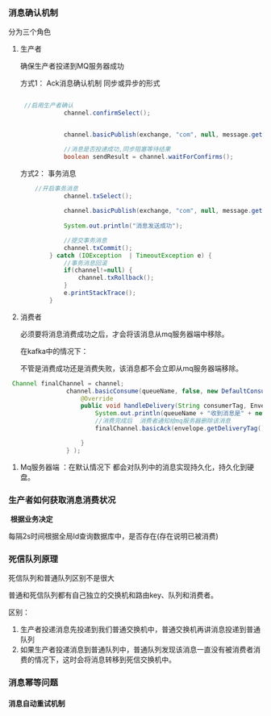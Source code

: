 ### 消息确认机制

分为三个角色

1. 生产者

   确保生产者投递到MQ服务器成功

   方式1：	Ack消息确认机制  同步或异步的形式

   ```java
   
    //启用生产者确认
               channel.confirmSelect();
   
   
               channel.basicPublish(exchange, "com", null, message.getBytes());
   
               //消息是否投递成功,同步阻塞等待结果
               boolean sendResult = channel.waitForConfirms();
   ```

   方式2： 事务消息

   ```java
       //开启事务消息
               channel.txSelect();
               
               channel.basicPublish(exchange, "com", null, message.getBytes());
               
               System.out.println("消息发送成功");
   
               //提交事务消息
               channel.txCommit();
           } catch (IOException  | TimeoutException e) {
               //事务消息回滚
               if(channel!=null) {
                   channel.txRollback();
               }
               e.printStackTrace();
           } 
   ```

   

2. 消费者

   必须要将消息消费成功之后，才会将该消息从mq服务器端中移除。

   在kafka中的情况下：

   ​	不管是消费成功还是消费失败，该消息都不会立即从mq服务器端移除。

```java
 Channel finalChannel = channel;
                channel.basicConsume(queueName, false, new DefaultConsumer(finalChannel){  // true自动签收   设置false 手动应答  手动应答不会自动将队列中的消息删除
                    @Override
                    public void handleDelivery(String consumerTag, Envelope envelope, AMQP.BasicProperties properties, byte[] body) throws IOException {
                        System.out.println(queueName + "收到消息是" + new String(body, StandardCharsets.UTF_8));
                        //消费完成后  消费者通知给mq服务器删除该消息
                        finalChannel.basicAck(envelope.getDeliveryTag(),false);

                    }
                } );
```



1. Mq服务器端 ：在默认情况下  都会对队列中的消息实现持久化，持久化到硬盘。



###  生产者如何获取消息消费状况

​	**根据业务决定**

每隔2s时间根据全局Id查询数据库中，是否存在(存在说明已被消费)

### 死信队列原理

死信队列和普通队列区别不是很大

普通和死信队列都有自己独立的交换机和路由key、队列和消费者。

区别：

1. 生产者投递消息先投递到我们普通交换机中，普通交换机再讲消息投递到普通队列
2. 如果生产者投递消息到普通队列中，普通队列发现该消息一直没有被消费者消费的情况下，这时会将消息转移到死信交换机中。

### 消息幂等问题

#### 消息自动重试机制

